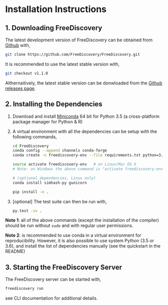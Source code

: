 # Installation Instructions


## 1. Downloading FreeDiscovery

The latest development version of FreeDiscovery can be obtained from [Github](https://github.com/FreeDiscovery/FreeDiscovery) with,
      
```bash
git clone https://github.com/FreeDiscovery/FreeDiscovery.git
```

It is recommended to use the latest stable version with,
  
```bash
git checkout v1.1.0
```

Althernaitively, the latest stable version can be donwloaded from the [Github releases page](https://github.com/FreeDiscovery/FreeDiscovery/releases).


## 2. Installing the Dependencies

 1. Download and install [Miniconda](http://conda.pydata.org/miniconda.html) 64 bit for Python 3.5 (a cross-platform package manager for Python & R)

 2. A virtual environment with all the dependencies can be setup with the following commands,
 
    ```bash
    cd FreeDiscovery
    conda config --append channels conda-forge
    conda create -n freediscovery-env --file requirements.txt python=3.6

    source activate freediscovery-env   # on Linux/Mac OS X
    # Note: on Windows the above command is "activate freediscovery-env"

    # (optional dependencies, Linux only) 
    conda install simhash-py gunicorn

    pip install -e .
    ```

 3. [optional] The test suite can then be run with,
 
    ```bash
    py.test -sv .
    ```


**Note 1**: all of the above commands (except the installation of the compiler) should be run without `sudo` and with regular user permissions.

**Note 2**: is recommended to use conda in a virtual environment for reproducibility. However, it is also possible to use system Python (3.5 or 3.6), and install the list of dependencies manually (see the quickstart in the README)


      
## 3. Starting the FreeDiscovery Server

The FreeDiscovery server can be started with,

```py   
freediscovery run
```

see CLI documentation for additional details.
